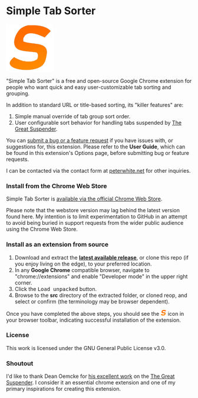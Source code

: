 # Simple Tab Sorter

<img src="src/img/128.png" width="128px"/>

"Simple Tab Sorter" is a free and open-source Google Chrome extension for people who want quick and easy user-customizable tab sorting and grouping.

In addition to standard URL or title-based sorting, its "killer features" are:

1. Simple manual override of tab group sort order.
2. User configurable sort behavior for handling tabs suspended by [The Great Suspender](https://chrome.google.com/webstore/detail/the-great-suspender/klbibkeccnjlkjkiokjodocebajanakg).

You can [submit a bug or a feature request](https://github.com/pwhite2/simple-tab-sorter/issues/) if you have issues with, or suggestions for, this extension. Please refer to the **User Guide**, which can be found in this extension's Options page, before submitting bug or feature requests.

I can be contacted via the contact form at [peterwhite.net](https://peterwhite.net) for other inquiries.

### Install from the Chrome Web Store

Simple Tab Sorter is [available via the official Chrome Web Store](https://chrome.google.com/webstore/detail/simple-tab-sorter/dbjjnkgppndbgakgfhklihodockcohfi).

Please note that the webstore version may lag behind the latest version found here. My intention is to limit experimentation to GitHub in an attempt to avoid being buried in support requests from the wider public audience using the Chrome Web Store.

### Install as an extension from source

1. Download and extract the **[latest available release](https://github.com/pwhite2/simple-tab-sorter/releases)**, or clone this repo (if you enjoy living on the edge), to your preferred location.
2. In any **Google Chrome** compatible browser, navigate to "chrome://extensions" and enable "Developer mode" in the upper right corner.
3. Click the <kbd>Load unpacked</kbd> button.
4. Browse to the **src** directory of the extracted folder, or cloned reop, and select or confirm (the terminology may be browser dependent).

Once you have completed the above steps, you should see the <img src="src/img/128.png" width="16px"/> icon in your browser toolbar, indicating successful installation of the extension.

### License

This work is licensed under the GNU General Public License v3.0.

### Shoutout

I'd like to thank Dean Oemcke for [his excellent work](https://github.com/deanoemcke/thegreatsuspender) on the [The Great Suspender](https://chrome.google.com/webstore/detail/the-great-suspender/klbibkeccnjlkjkiokjodocebajanakg). I consider it an essential chrome extension and one of my primary inspirations for creating this extension.